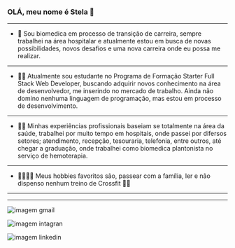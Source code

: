 
### OLÁ, meu nome é Stela 👋

---

- 🚀 Sou biomedica em processo de transição de carreira, sempre trabalhei na área hospitalar e atualmente estou em busca de novas possibilidades, novos desafios e uma nova carreira onde eu possa me realizar. 
---
- 👨‍🎓 Atualmente sou estudante no Programa de Formação Starter Full Stack Web Developer, buscando adquirir novos conhecimento na área de desenvolvedor, me inserindo no mercado de trabalho. Ainda não domino nenhuma linguagem de programação, mas estou em processo de desenvolvimento.
---
- 👩‍🔬 Minhas experiências profissionais baseiam se totalmente na área da saúde, trabalhei por muito tempo em hospitais, onde passei por difersos setores; atendimento, recepção, tesouraria, telefonia, entre outros, até chegar a graduação, onde trabalhei como biomedica plantonista no serviço de hemoterapia.
--- 
- 👨‍👩‍👧‍👦 Meus hobbies favoritos são, passear com a família, ler e não dispenso nenhum treino de Crossfit 🏋️‍♀️
---

----
![imagem gmail](https://img.shields.io/badge/Gmail-D14836?style=for-the-badge&logo=gmail&logoColor=whitestelafranken1@gmail.com) 

![imagem intagran](https://img.shields.io/badge/Instagram-E4405F?style=for-the-badge&logo=instagram&logoColor=whitehttps://www.instagram.com/stelafranken/)

![imagem linkedin](https://img.shields.io/badge/LinkedIn-0077B5?style=for-the-badge&logo=linkedin&logoColor=whitehttps://www.linkedin.com/in/stela-franken-08129087/)
